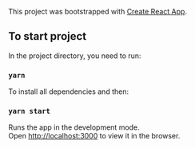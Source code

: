 This project was bootstrapped with [Create React App](https://github.com/facebook/create-react-app).

## To start project

In the project directory, you need to run:

### `yarn`

To install all dependencies and then:

### `yarn start`

Runs the app in the development mode.<br />
Open [http://localhost:3000](http://localhost:3000) to view it in the browser.
